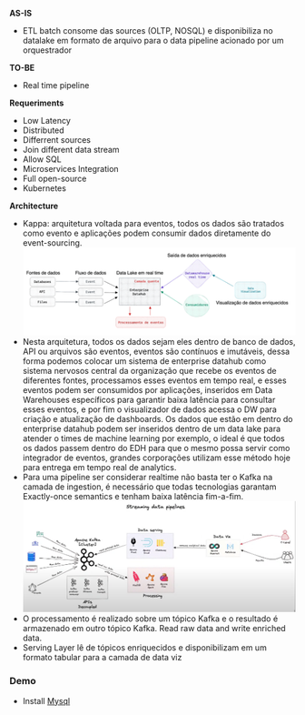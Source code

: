 **AS-IS**

- ETL batch consome das sources (OLTP, NOSQL) e disponibiliza no datalake em formato de arquivo para o data pipeline acionado por um orquestrador

**TO-BE**

- Real time pipeline

**Requeriments**

- Low Latency
- Distributed
- Differrent sources
- Join different data stream
- Allow SQL
- Microservices Integration
- Full open-source
- Kubernetes

**Architecture**

- Kappa: arquitetura voltada para eventos, todos os dados são tratados como evento e aplicações podem consumir dados diretamente do event-sourcing.
![kappa_low.png](../../../imgs/kappa_low.png)
- Nesta arquitetura, todos os dados sejam eles dentro de banco de dados, API ou arquivos são eventos, eventos são contínuos e imutáveis, dessa forma podemos colocar um sistema de enterprise datahub como sistema nervosos central da organização que recebe os eventos de diferentes fontes, processamos esses eventos em tempo real, e esses eventos podem ser consumidos por aplicações, inseridos em Data Warehouses específicos para garantir baixa latência para consultar esses eventos, e por fim o visualizador de dados acessa o DW para criação e atualização de dashboards. Os dados que estão em dentro do enterprise datahub podem ser inseridos dentro de um data lake para atender o times de machine learning por exemplo, o ideal é que todos os dados passem dentro do EDH para que o mesmo possa servir como integrador de eventos, grandes corporações utilizam esse método hoje para entrega em tempo real de analytics.
- Para uma pipeline ser considerar realtime não basta ter o Kafka na camada de ingestion, é necessário que todas tecnologias garantam Exactly-once semantics e tenham baixa latência fim-a-fim.
![kappa_high.png](../../../imgs/kappa_high.png)
- O processamento é realizado sobre um tópico Kafka e o resultado é armazenado em outro tópico Kafka. Read raw data and write enriched data.
- Serving Layer lê de tópicos enriquecidos e disponibilizam em um formato tabular para a camada de data viz

### Demo

- Install [Mysql](../database/mysql.md)

